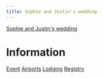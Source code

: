 ```yaml
---
title: Sophie and Justin's wedding
---
```


[Sophie and Justin's wedding](/index.html)

# Information

<div class="tabs">
  <nav>
    <a href="?tab=event" class="">Event</a>
    <a href="?tab=airports" class="">Airports</a>
    <a href="?tab=lodging" class="">Lodging</a>
    <a href="?tab=registry" class="">Registry</a>
  </nav>
  <div id="event" style="display: none;">

### Schedule

The ceremony and reception will take place starting at 4 in the
afternoon on September 2nd, 2023.

Cockail attire with comfortable shoes to walk on the lawn.

### Venue

Bishop Farm

<!-- <p><a href="tel:+1 603-838-2474">603-838-2474</a></p> -->

[33 Bishop Cutoff, Lisbon, NH 03585](https://goo.gl/maps/kujRwqkbwYT615fv9)

[Website](https://www.bishopfarm.com/)

  </div>
  <div id="airports" style="display: none;">

### Manchester (MHT)

Distance: 110 miles, 1:45 to 2 hours

[Directions to Bishop Farm](https://goo.gl/maps/F2vCPuTZGTv3dWDt5)

[Directions to Hampton Inn](https://goo.gl/maps/Nqh89XyJ7HCZnXHd9)

[Website](https://www.flymanchester.com/)

### Burlington (BTV)

Distance: 93 miles, 1:45 to 2 hours

[Directions to Bishop Farm](https://goo.gl/maps/3Fi4Y1Vzi98MUiW2A)

[Directions to Hampton Inn](https://goo.gl/maps/i2SL4g8UKngMtwDTA)

[Website](http://www.btv.aero/)

### Boston (BOS)

Distance: 156 miles, 2:30 to 3 hours

[Directions to Bishop Farm](https://goo.gl/maps/aCSpajfUgmafKoT89)

[Directions to Hampton Inn](https://goo.gl/maps/nZByKLGwckRDQMt86)

[Website](https://www.massport.com/logan-airport)

  </div>
  <div id="lodging" style="display: none;">

### For our family

We are taking care of lodging.  Please contact us for all the details.

### For our friends

The Hampton Inn in Littleton is a 10-minute drive from our wedding
venue.  You will receive 10% off standard rooms (1 king bed or 2 queen
beds).

If booking online, use the booking link below to get the special rate.
If booking by phone, mention the Desbiens/Ross wedding.

#### Hampton Inn

[Booking link](https://www.hilton.com/en/book/reservation/deeplink/?ctyhocn=LTNNHHX&corporateCode=0003248610)

<p><a href="tel:+1 603-444-0025">603-444-0025</a></p>

[580 Meadow St, Littleton, NH 03561](https://goo.gl/maps/CgWXhYPPpE5t2T6eA)

#### Other options

There are also several AirBnB and VRBO properties in the area.

  </div>
  <div id="dining" style="display: none;">

### Littleton Freehouse

[28 Cottage St, Littleton, NH 03561](https://goo.gl/maps/ivpUsNJTg3AGfVc66)

[Website](http://www.littletonfreehouse.com/)

### Little Grille

[62 Cottage St, Littleton, NH 03561](https://goo.gl/maps/1HXH7wfUpeA8752u6)

[Website](http://thelittlegrille.com/)

### Schilling Beer Co.

[18 Mill St, Littleton, NH 03561](https://goo.gl/maps/JpC8QFYBJqpCb6kdA)

[Website](http://www.schillingbeer.com/)

  </div>
  <div id="registry" style="display: none;">

Your presence at our wedding is more than enough.  In lieu of gifts,
please consider making a donation to one of these charities:

### The Cohos Trail Association (TCTA)

Sophie and Justin hiked this wonderful trail in northern New Hampshire
in July 2020, and Sophie now serves on the board of the TCTA. The TCTA
is an all-volunteer organization, so donations go directly to
maintaining and improving the trail and to developing resources for
hikers.

[Learn more](https://www.cohostrail.org/)

[Donate](https://www.cohostrail.org/donate/)

### New Hampshire Food Bank

94,450 people in New Hampshire are facing hunger. The New Hampshire
Food Bank provides nutritious food, including a mobile food pantry
which comes to rural areas like Littleton. Your donation will help
people in our community.

[Learn more](https://nhfoodbank.org/)

[Donate](https://nhfoodbank.org/get-involved/donate/)

###  White Mountain Science, Inc (WMSI)

Sophie and Justin have experienced first hand how early exposure to
science and engineering can make an impact on one's life. Pronounced
"whimsy", WMSI is based in Littleton and provides STEM (science,
technology, engineering, and math) knowledge and skills to students
and teachers in northern New Hampshire.

[Learn more](https://www.whitemountainscience.org/)

[Donate](https://secure.squarespace.com/checkout/donate?donatePageId=6332fe630303d77317f94f1c&websiteId=531a9033e4b0c39be0c8e235&mc_cid=bfcbb461b5&mc_eid=5c1289b71c)

  </div>
</div>
